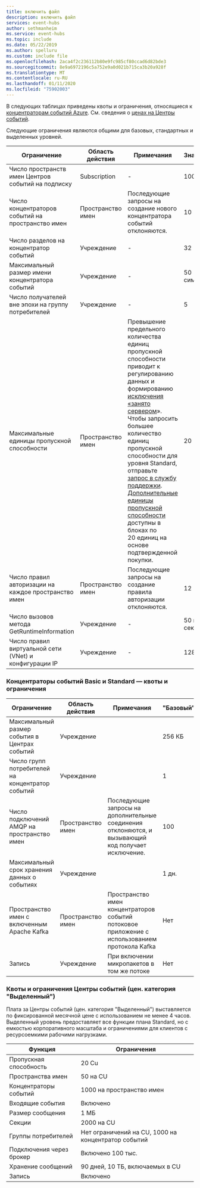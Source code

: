 ```yaml
---
title: включить файл
description: включить файл
services: event-hubs
author: sethmanheim
ms.service: event-hubs
ms.topic: include
ms.date: 05/22/2019
ms.author: spelluru
ms.custom: include file
ms.openlocfilehash: 2aca4f2c236112b80e9fc985cf80ccad6d82bde3
ms.sourcegitcommit: 8e9a6972196c5a752e9a0d021b715ca3b20a928f
ms.translationtype: MT
ms.contentlocale: ru-RU
ms.lasthandoff: 01/11/2020
ms.locfileid: "75902003"
---
```

В следующих таблицах приведены квоты и ограничения, относящиеся к [концентраторам событий Azure](https://azure.microsoft.com/services/event-hubs/). См. сведения о [ценах на Центры событий](https://azure.microsoft.com/pricing/details/event-hubs/).

Следующие ограничения являются общими для базовых, стандартных и выделенных уровней. 

| Ограничение | Область действия | Примечания | Значение |
| --- | --- | --- | --- |
| Число пространств имен Центров событий на подписку |Subscription |- |100 |
| Число концентраторов событий на пространство имен |Пространство имен |Последующие запросы на создание нового концентратора событий отклоняются. |10 |
| Число разделов на концентратор событий |Учреждение |- |32 |
| Максимальный размер имени концентратора событий |Учреждение |- |50 символов |
| Число получателей вне эпохи на группу потребителей |Учреждение |- |5 |
| Максимальные единицы пропускной способности |Пространство имен |Превышение предельного количества единиц пропускной способности приводит к регулированию данных и формированию [исключения «занято сервером](/dotnet/api/microsoft.servicebus.messaging.serverbusyexception)». Чтобы запросить большее количество единиц пропускной способности для уровня Standard, отправьте [запрос в службу поддержки](/azure/azure-portal/supportability/how-to-create-azure-support-request). [Дополнительные единицы пропускной способности](../articles/event-hubs/event-hubs-auto-inflate.md) доступны в блоках по 20 единиц на основе подтвержденной покупки. |20 |
| Число правил авторизации на каждое пространство имен |Пространство имен|Последующие запросы на создание правила авторизации отклоняются.|12 |
| Число вызовов метода GetRuntimeInformation | Учреждение | - | 50 в секунду | 
| Число правил виртуальной сети (VNet) и конфигурации IP | Учреждение | - | 128 | 

### <a name="event-hubs-basic-and-standard---quotas-and-limits"></a>Концентраторы событий Basic и Standard — квоты и ограничения
| Ограничение | Область действия | Примечания | "Базовый" | Стандартный |
| --- | --- | --- | -- | --- |
| Максимальный размер события в Центрах событий|Учреждение | &nbsp; | 256 КБ | 1 МБ |
| Число групп потребителей на концентратор событий |Учреждение | &nbsp; |1 |20 |
| Число подключений AMQP на пространство имен |Пространство имен |Последующие запросы на дополнительные соединения отклоняются, и вызывающий код получает исключение. |100 |5 000|
| Максимальный срок хранения данных о событиях |Учреждение | &nbsp; |1 дн. |1–7 дн. |
|Пространство имен с включенным Apache Kafka|Пространство имен |Пространство имен концентраторов событий потоковое приложение с использованием протокола Kafka |Нет | Да |
|Запись |Учреждение | При включении микропакетов в том же потоке |Нет |Да |


### <a name="event-hubs-dedicated---quotas-and-limits"></a>Квоты и ограничения Центры событий (цен. категория "Выделенный")
Плата за Центры событий (цен. категория "Выделенный") выставляется по фиксированной месячной цене с использованием не менее 4 часов. Выделенный уровень предоставляет все функции плана Standard, но с емкостью корпоративного масштаба и ограничениями для клиентов с ресурсоемкими рабочими нагрузками. 

| Функция | Ограничения |
| --- | ---|
| Пропускная способность |  20 Cu |
| Пространства имен | 50 на CU |
| Концентраторы событий |  1000 на пространство имен |
| Входящие события | Включено |
| Размер сообщения | 1 МБ |
| Секции | 2000 на CU |
| Группы потребителей | Нет ограничений на CU, 1000 на концентратор событий |
| Подключения через брокер | Включено 100 тыс. |
| Хранение сообщений | 90 дней, 10 ТБ, включаемых в CU |
| Запись | Включено |
